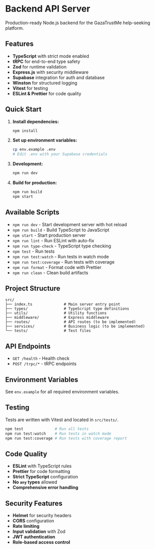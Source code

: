# Backend API Server

Production-ready Node.js backend for the GazaTrustMe help-seeking platform.

## Features

- **TypeScript** with strict mode enabled
- **tRPC** for end-to-end type safety
- **Zod** for runtime validation
- **Express.js** with security middleware
- **Supabase** integration for auth and database
- **Winston** for structured logging
- **Vitest** for testing
- **ESLint & Prettier** for code quality

## Quick Start

1. **Install dependencies:**

   ```bash
   npm install
   ```

2. **Set up environment variables:**

   ```bash
   cp env.example .env
   # Edit .env with your Supabase credentials
   ```

3. **Development:**

   ```bash
   npm run dev
   ```

4. **Build for production:**
   ```bash
   npm run build
   npm start
   ```

## Available Scripts

- `npm run dev` - Start development server with hot reload
- `npm run build` - Build TypeScript to JavaScript
- `npm start` - Start production server
- `npm run lint` - Run ESLint with auto-fix
- `npm run type-check` - TypeScript type checking
- `npm test` - Run tests
- `npm run test:watch` - Run tests in watch mode
- `npm run test:coverage` - Run tests with coverage
- `npm run format` - Format code with Prettier
- `npm run clean` - Clean build artifacts

## Project Structure

```
src/
├── index.ts              # Main server entry point
├── types/                # TypeScript type definitions
├── utils/                # Utility functions
├── middleware/           # Express middleware
├── routes/               # API routes (to be implemented)
├── services/             # Business logic (to be implemented)
└── tests/                # Test files
```

## API Endpoints

- `GET /health` - Health check
- `POST /trpc/*` - tRPC endpoints

## Environment Variables

See `env.example` for all required environment variables.

## Testing

Tests are written with Vitest and located in `src/tests/`.

```bash
npm test              # Run all tests
npm run test:watch    # Run tests in watch mode
npm run test:coverage # Run tests with coverage report
```

## Code Quality

- **ESLint** with TypeScript rules
- **Prettier** for code formatting
- **Strict TypeScript** configuration
- **No `any` types** allowed
- **Comprehensive error handling**

## Security Features

- **Helmet** for security headers
- **CORS** configuration
- **Rate limiting**
- **Input validation** with Zod
- **JWT authentication**
- **Role-based access control**
